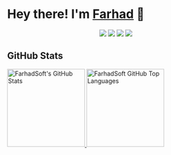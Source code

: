 # Hey there! I'm [Farhad](https://www.farhad.su) 👋

<p align="center">
    <a href="https://twitter.com/farhad_su"><img src="https://img.shields.io/badge/-Twitter-00457C?style=flat-square&logo=twitter&logoColor=white"/></a>
    <a href="https://www.linkedin.com/in/farhadsu"><img src="https://img.shields.io/badge/-LinkedIn-239120?style=flat-square&logo=linkedin&logoColor=white"/></a>
    <a href="https://www.youtube.com/farhadsoft"><img src="https://img.shields.io/badge/-Youtube-00ADD8?style=flat-square&logo=Youtube&logoColor=white"/></a>
    <a href="https://www.farhad.su"><img src="https://img.shields.io/badge/-Web-5C2D91?style=flat-square&logo=microsoft-azure&logoColor=white"/></a>
</p>

## GitHub Stats

<a href="https://github.com/jasontaylordev">
  <img height="180em" src="https://github-readme-stats.vercel.app/api?username=farhadsoft&show_icons=true&theme=dark&count_private=true" alt="FarhadSoft's GitHub Stats" />
  <img height="180em" src="https://github-readme-stats.vercel.app/api/top-langs/?username=farhadsoft&theme=dark&layout=compact" 
    alt="FarhadSoft GitHub Top Languages" />
</a>

